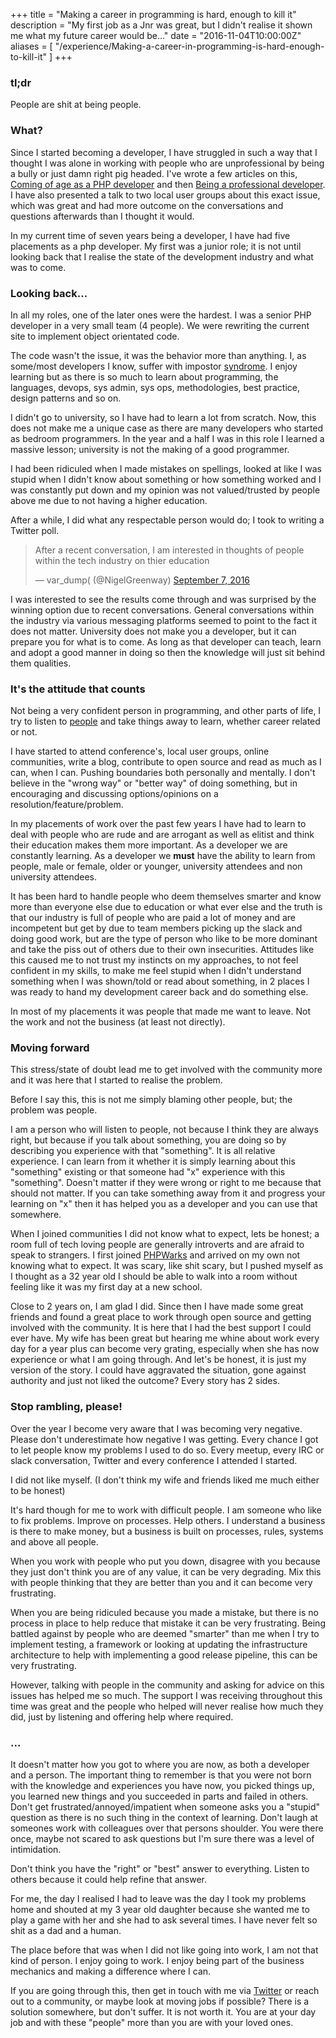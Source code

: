 +++
title = "Making a career in programming is hard, enough to kill it"
description = "My first job as a Jnr was great, but I didn't realise it shown me what my future career would be..."
date = "2016-11-04T10:00:00Z"
aliases = [
    "/experience/Making-a-career-in-programming-is-hard-enough-to-kill-it"
]
+++

### tl;dr

People are shit at being people.

### What?

Since I started becoming a developer, I have struggled in such a way that I thought I was alone in working with people who are unprofessional by being a bully or just damn right pig headed. I've wrote a few articles on this, [Coming of age as a PHP developer](/experience/coming-of-age-as-a-php-developer) and then [Being a professional developer](/experience/being-a-professional-developer). I have also presented a talk to two local user groups about this exact issue, which was great and had more outcome on the conversations and questions afterwards than I thought it would.

In my current time of seven years being a developer, I have had five placements as a php developer. My first was a junior role; it is not until looking back that I realise the state of the development industry and what was to come.

### Looking back...

In all my roles, one of the later ones were the hardest. I was a senior PHP developer in a very small team (4 people). We were rewriting the current site to implement object orientated code.

The code wasn't the issue, it was the behavior more than anything. I, as some/most developers I know, suffer with impostor [syndrome](https://en.wikipedia.org/wiki/Impostor_syndrome). I enjoy learning but as there is so much to learn about programming, the languages, devops, sys admin, sys ops, methodologies, best practice, design patterns and so on.

I didn't go to university, so I have had to learn a lot from scratch. Now, this does not make me a unique case as there are many developers who started as bedroom programmers. In the year and a half I was in this role I learned a massive lesson; university is not the making of a good programmer.

I had been ridiculed when I made mistakes on spellings, looked at like I was stupid when I didn't know about something or how something worked and I was constantly put down and my opinion was not valued/trusted by people above me due to not having a higher education.

After a while, I did what any respectable person would do; I took to writing a Twitter poll.

<blockquote class="twitter-tweet" data-lang="en"><p lang="en" dir="ltr">After a recent conversation, I am interested in thoughts of people within the tech industry on thier education</p>&mdash; var_dump( (@NigelGreenway) <a href="https://twitter.com/NigelGreenway/status/773487213451632640">September 7, 2016</a></blockquote>
<script async src="//platform.twitter.com/widgets.js" charset="utf-8"></script>

I was interested to see the results come through and was surprised by the winning option due to recent conversations. General conversations within the industry via various messaging platforms seemed to point to the fact it does not matter. University does not make you a developer, but it can prepare you for what is to come. As long as that developer can teach, learn and adopt a good manner in doing so then the knowledge will just sit behind them qualities.

### It's the attitude that counts

Not being a very confident person in programming, and other parts of life, I try to listen to [people](https://twitter.com/NigelGreenway/lists/coding-coyote/members) and take things away to learn, whether career related or not.

I have started to attend conference's, local user groups, online communities, write a blog, contribute to open source and read as much as I can, when I can. Pushing boundaries both personally and mentally. I don't believe in the "wrong way" or "better way" of doing something, but in encouraging and discussing options/opinions on a resolution/feature/problem.

In my placements of work over the past few years I have had to learn to deal with people who are rude and are arrogant as well as elitist and think their education makes them more important. As a developer we are constantly learning. As a developer we **must** have the ability to learn from people, male or female, older or younger, university attendees and non university attendees.

It has been hard to handle people who deem themselves smarter and know more than everyone else due to education or what ever else and the truth is that our industry is full of people who are paid a lot of money and are incompetent but get by due to team members picking up the slack and doing good work, but are the type of person who like to be more dominant and take the piss out of others due to their own insecurities. Attitudes like this caused me to not trust my instincts on my approaches, to not feel confident in my skills, to make me feel stupid when I didn't understand something when I was shown/told or read about something, in 2 places I was ready to hand my development career back and do something else.

In most of my placements it was people that made me want to leave. Not the work and not the business (at least not directly).

### Moving forward

This stress/state of doubt lead me to get involved with the community more and it was here that I started to realise the problem.

Before I say this, this is not me simply blaming other people, but; the problem was people.

I am a person who will listen to people, not because I think they are always right, but because if you talk about something, you are doing so by describing you experience with that "something". It is all relative experience. I can learn from it whether it is simply learning about this "something" existing or that someone had "x" experience with this "something". Doesn't matter if they were wrong or right to me because that should not matter. If you can take something away from it and progress your learning on "x" then it has helped you as a developer and you can use that somewhere.

When I joined communities I did not know what to expect, lets be honest; a room full of tech loving people are generally introverts and are afraid to speak to strangers. I first joined [PHPWarks](https://twitter.com/phpwarks) and arrived on my own not knowing what to expect. It was scary, like shit scary, but I pushed myself as I thought as a 32 year old I should be able to walk into a room without feeling like it was my first day at a new school.

Close to 2 years on, I am glad I did. Since then I have made some great friends and found a great place to work through open source and getting involved with the community. It is here that I had the best support I could ever have. My wife has been great but hearing me whine about work every day for a year plus can become very grating, especially when she has now experience or what I am going through. And let's be honest, it is just my version of the story. I could have aggravated the situation, gone against authority and just not liked the outcome? Every story has 2 sides.

### Stop rambling, please!

Over the year I become very aware that I was becoming very negative. Please don't underestimate how negative I was getting. Every chance I got to let people know my problems I used to do so. Every meetup, every IRC or slack conversation, Twitter and every conference I attended I started.

I did not like myself. (I don't think my wife and friends liked me much either to be honest)

It's hard though for me to work with difficult people. I am someone who like to fix problems. Improve on processes. Help others. I understand a business is there to make money, but a business is built on processes, rules, systems and above all people.

When you work with people who put you down, disagree with you because they just don't think you are of any value, it can be very degrading. Mix this with people thinking that they are better than you and it can become very frustrating.

When you are being ridiculed because you made a mistake, but there is no process in place to help reduce that mistake it can be very frustrating. Being battled against by people who are deemed "smarter" than me when I try to implement testing, a framework or looking at updating the infrastructure architecture to help with implementing a good release pipeline, this can be very frustrating.

However, talking with people in the community and asking for advice on this issues has helped me so much. The support I was receiving throughout this time was great and the people who helped will never realise how much they did, just by listening and offering help where required.

### ...

It doesn't matter how you got to where you are now, as both a developer and a person. The important thing to remember is that you were not born with the knowledge and experiences you have now, you picked things up, you learned new things and you succeeded in parts and failed in others. Don't get frustrated/annoyed/impatient when someone asks you a "stupid" question as there is no such thing in the context of learning. Don't laugh at someones work with colleagues over that persons shoulder. You were there once, maybe not scared to ask questions but I'm sure there was a level of intimidation.

Don't think you have the "right" or "best" answer to everything. Listen to others because it could help refine that answer.

For me, the day I realised I had to leave was the day I took my problems home and shouted at my 3 year old daughter because she wanted me to play a game with her and she had to ask several times. I have never felt so shit as a dad and a human.

The place before that was when I did not like going into work, I am not that kind of person. I enjoy going to work. I enjoy being part of the business mechanics and making a difference where I can.

If you are going through this, then get in touch with me via <a href="https://twitter.com/NigelGreenway" target="_blank">Twitter</a> or reach out to a community, or maybe look at moving jobs if possible? There is a solution somewhere, but don't suffer. It is not worth it. You are at your day job and with these "people" more than you are with your loved ones.




